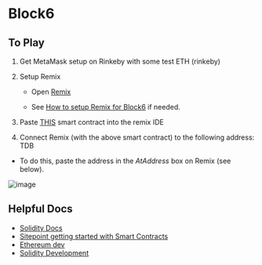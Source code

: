 # Block6


## To Play

1) Get MetaMask setup on Rinkeby with some test ETH (rinkeby)

2) Setup Remix
   * Open [Remix](http://remix.ethereum.org/#optimize=true&version=soljson-v0.4.25+commit.59dbf8f1.js)
   
   * See [How to setup Remix for Block6](https://github.com/ConsenSys/block6/issues/1) if needed.

3) Paste [THIS](https://raw.githubusercontent.com/ConsenSys/block6/master/contracts/Puzzel.sol?token=ABmxGB6-HHSjkF7vvSERhb_sA_iF9JMGks5bv4k7wA%3D%3D) smart contract into the remix IDE

4) Connect Remix (with the above smart contract) to the following address: TDB


  * To do this, paste the address in the *AtAddress* box on Remix (see below).

![image](https://user-images.githubusercontent.com/1683736/46492546-df204780-c7db-11e8-926e-4db2a8d9e1f1.png)


## Helpful Docs
- [Solidity Docs](https://solidity.readthedocs.io/en/latest/)
- [Sitepoint getting started with Smart Contracts](https://www.sitepoint.com/solidity-for-beginners-a-guide-to-getting-started/)
- [Ethereum dev](https://ethereumdev.io/)
- [Solidity Development](https://medium.com/coinmonks/solidity-development-creating-our-first-smart-contract-54943b47d7f3)
